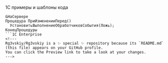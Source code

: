 1С примеры и шаблоны кода
```1C Enterprise
&НаСервере
Процедура ПриИзмененииПеред()
  УстановитьВыполнениеОбработчиковСобытия(Ложь);
КонецПроцедуры
```1C Enterprise
<!---
Rg3vskiy/Rg3vskiy is a ✨ special ✨ repository because its `README.md` (this file) appears on your GitHub profile.
You can click the Preview link to take a look at your changes.
--->
